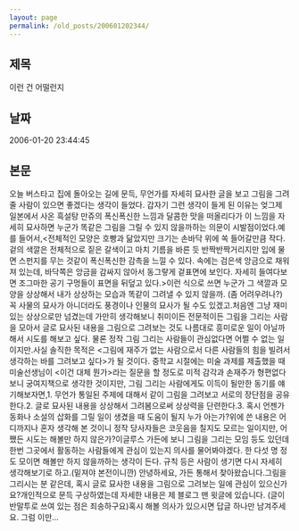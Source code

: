 ```yaml
---
layout: page
permalink: /old_posts/200601202344/
---
```


## 제목
이런 건 어떨런지

## 날짜
2006-01-20 23:44:45

## 본문
오늘 버스타고 집에 돌아오는 길에 문득, 무언가를 자세히 묘사한 글을 보고 그림을 그려줄 사람이 있으면 좋겠다는 생각이 들었다. 갑자기 그런 생각이 들게 된 이유는 엊그제 일본에서 사온 흑설탕 만쥬의 폭신폭신한 느낌과 달콤한 맛을 떠올리다가 이 느낌을 자세히 묘사하면 누군가 똑같은 그림을 그릴 수 있지 않을까하는 의문이 시발점이었다.예를 들어서,<전체적인 모양은 호빵과 닮았지만 크기는 손바닥 위에 쏙 들어갈만큼 작다. 겉의 색깔은 전체적으로 짙은 갈색이고 마치 기름을 바른 듯 반짝반짝거리지만 입에 물면 스펀지를 무는 것같이 폭신폭신한 감촉을 느낄 수 있다. 속에는 검은색 앙금으로 채워져 있는데, 바닥쪽은 앙금을 감싸지 않아서 동그랗게 겉표면에 보인다. 자세히 들여다보면 조그마한 공기 구멍들이 표면을 뒤덮고 있다.>이런 식으로 쓰면 누군가 그 색깔과 모양을 상상해서 내가 상상하는 모습과 똑같이 그려낼 수 있지 않을까. (좀 어려우려나?) 꼭 사물의 묘사가 아니더라도 풍경이나 인물의 묘사가 될 수도 있겠고.처음엔 그냥 재미있는 상상으로만 넘겼는데 가만히 생각해보니 취미이든 전문적이든 그림을 그리는 사람을 모아서 글로 묘사된 내용을 그림으로 그려보는 것도 나름대로 흥미로운 일이 아닐까 해서 시도를 해보고 싶다. 물론 정작 그림 그리는 사람들이 관심없다면 어쩔 수 없는 일이지만.사실 솔직한 목적은 <그림에 재주가 없는 사람으로서 다른 사람들의 힘을 빌려서 생각하는 바를 그려보고 싶다>가 될 것이다. 중학교 시절에는 미술 과제를 제출했을 때 미술선생님이 <이건 대체 뭔가>라는 질문을 할 정도로 미적 감각과 손재주가 형편없다보니 궁여지책으로 생각한 것이지만, 그림 그리는 사람에게도 이득이 될만한 동기를 얘기해보자면,1. 무언가 통일된 주제에 대해서 같이 그림을 그려보고 서로의 장단점을 공유한다.2. 글로 묘사된 내용을 상상해서 그려봄으로써 상상력을 단련한다.3. 혹시 언젠가 동화나 소설의 삽화를 그릴 일이 생겼을 때 도움이 될지 누가 아는가?위에 쓴 내용은 어디까지나 혼자 생각해 본 것이니 정작 당사자들은 코웃음을 칠지도 모르는 일이지만, 어쨌든 시도는 해볼만 하지 않은가?이글루스 가든에 보니 그림을 그리는 모임 등도 있던데 한번 그곳에서 활동하는 사람들에게 관심이 있는지 의사를 물어봐야겠다. 한 다섯 명 정도 모이면 해볼만 하지 않을까하는 생각이 든다. 규칙 등은 사람이 생기면 다시 자세히 생각해보기로 하고.(밑져야 본전이니깐) 안녕하세요, 가든 통해서 찾아왔습니다.그림을 그리시는 분 같은데, 혹시 글로 묘사한 내용을 그림으로 그려보는 일에 관심이 있으신가요?개인적으로 문득 구상하였는데 자세한 내용은 제 블로그 맨 윗글에 있습니다. (글이 반말투로 쓰여 있는 점은 죄송하구요)혹시 해볼 의사가 있으시면 답글 하나만 남겨주세요. 그럼 이만...